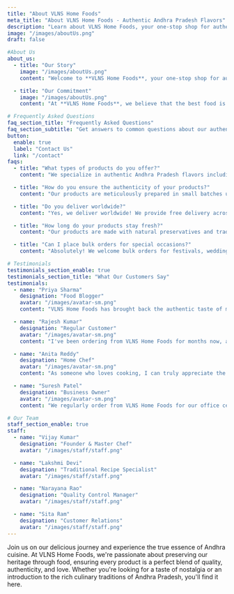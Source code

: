 ```yaml
---
title: "About VLNS Home Foods"
meta_title: "About VLNS Home Foods - Authentic Andhra Pradesh Flavors"
description: "Learn about VLNS Home Foods, your one-stop shop for authentic Andhra Pradesh flavors. Family-run business bringing you homemade sweets, savory snacks, and spicy pickles."
image: "/images/aboutUs.png"
draft: false

#About Us
about_us:
  - title: "Our Story"
    image: "/images/aboutUs.png"
    content: "Welcome to **VLNS Home Foods**, your one-stop shop for authentic Andhra Pradesh flavors. We're a family-run business dedicated to bringing you the timeless tastes of homemade sweets, savory snacks, and spicy pickles, crafted with love and tradition. <br/><br/> Our journey began in 2025 with a simple goal: to share the rich culinary heritage of Andhra Pradesh with the world. We understand that in today's fast-paced world, it's not always easy to find the time to prepare these traditional delicacies at home. That's why we do it for you, ensuring every product tastes just like it came from a grandmother's kitchen."

  - title: "Our Commitment"
    image: "/images/aboutUs.png"
    content: "At **VLNS Home Foods**, we believe that the best food is made with care, using the freshest ingredients and recipes passed down through generations. Our products are meticulously prepared in small batches to guarantee exceptional quality and flavor. <br/><br/> We source our ingredients locally, supporting our community and ensuring you get the best of what our land has to offer. From the piquant tang of our authentic pickles to the melt-in-your-mouth sweetness of our traditional sweets, every bite is a celebration of our culture and a taste of home."

# Frequently Asked Questions
faq_section_title: "Frequently Asked Questions"
faq_section_subtitle: "Get answers to common questions about our authentic Andhra Pradesh food products, delivery, and ordering process."
button:
  enable: true
  label: "Contact Us"
  link: "/contact"
faqs:
  - title: "What types of products do you offer?"
    content: "We specialize in authentic Andhra Pradesh flavors including homemade sweets, savory snacks, spicy pickles, crispy hots, and traditional delicacies. Each product is prepared using time-honored recipes and locally sourced ingredients."

  - title: "How do you ensure the authenticity of your products?"
    content: "Our products are meticulously prepared in small batches using recipes passed down through generations. We source ingredients locally and maintain traditional cooking methods to preserve the authentic taste of Andhra Pradesh cuisine."

  - title: "Do you deliver worldwide?"
    content: "Yes, we deliver worldwide! We provide free delivery across India for all orders. For international orders, shipping charges apply. We use reliable packaging to ensure your food items reach you fresh and in perfect condition, maintaining the authentic flavors you love."

  - title: "How long do your products stay fresh?"
    content: "Our products are made with natural preservatives and traditional methods. Most items have a shelf life of 2-4 weeks when stored properly. We provide detailed storage instructions with each order."

  - title: "Can I place bulk orders for special occasions?"
    content: "Absolutely! We welcome bulk orders for festivals, weddings, and special occasions. Contact us directly to discuss your requirements and we'll ensure you get the best quality products for your celebration."

# Testimonials
testimonials_section_enable: true
testimonials_section_title: "What Our Customers Say"
testimonials:
  - name: "Priya Sharma"
    designation: "Food Blogger"
    avatar: "/images/avatar-sm.png"
    content: "VLNS Home Foods has brought back the authentic taste of my childhood! Their pickles and sweets are exactly like what my grandmother used to make. The quality is exceptional and the flavors are truly traditional Andhra Pradesh cuisine."

  - name: "Rajesh Kumar"
    designation: "Regular Customer"
    avatar: "/images/avatar-sm.png"
    content: "I've been ordering from VLNS Home Foods for months now, and I'm never disappointed. Their products are fresh, authentic, and delivered with care. The packaging ensures everything reaches me in perfect condition."

  - name: "Anita Reddy"
    designation: "Home Chef"
    avatar: "/images/avatar-sm.png"
    content: "As someone who loves cooking, I can truly appreciate the quality and authenticity of VLNS Home Foods products. They use traditional methods and the best ingredients. It's like having a piece of Andhra Pradesh in my kitchen."

  - name: "Suresh Patel"
    designation: "Business Owner"
    avatar: "/images/avatar-sm.png"
    content: "We regularly order from VLNS Home Foods for our office celebrations. Their sweets and snacks are always a hit with our team. The taste is consistently excellent and the service is reliable."

# Our Team
staff_section_enable: true
staff:
  - name: "Vijay Kumar"
    designation: "Founder & Master Chef"
    avatar: "/images/staff/staff.png"

  - name: "Lakshmi Devi"
    designation: "Traditional Recipe Specialist"
    avatar: "/images/staff/staff.png"

  - name: "Narayana Rao"
    designation: "Quality Control Manager"
    avatar: "/images/staff/staff.png"

  - name: "Sita Ram"
    designation: "Customer Relations"
    avatar: "/images/staff/staff.png"
---
```


Join us on our delicious journey and experience the true essence of Andhra cuisine. At VLNS Home Foods, we're passionate about preserving our heritage through food, ensuring every product is a perfect blend of quality, authenticity, and love. Whether you're looking for a taste of nostalgia or an introduction to the rich culinary traditions of Andhra Pradesh, you'll find it here.
